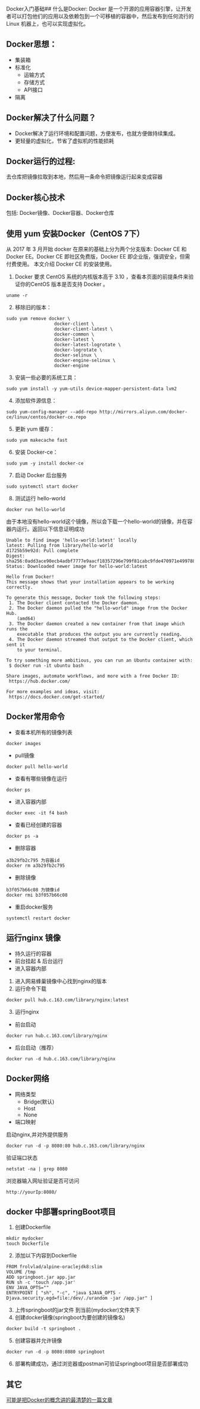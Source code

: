 Docker入门基础## 什么是Docker:
Docker 是一个开源的应用容器引擎，让开发者可以打包他们的应用以及依赖包到一个可移植的容器中，然后发布到任何流行的 Linux 机器上，也可以实现虚拟化。
## Docker思想：
+ 集装箱
+ 标准化
  + 运输方式
  + 存储方式
  + API接口
+ 隔离
## Docker解决了什么问题？
- Docker解决了运行环境和配置问题，方便发布，也就方便做持续集成。
- 更轻量的虚拟化，节省了虚拟机的性能损耗

## Docker运行的过程:
去仓库把镜像拉取到本地，然后用一条命令把镜像运行起来变成容器

## Docker核心技术
包括: Docker镜像、Docker容器、Docker仓库

## 使用 yum 安装Docker（CentOS 7下）
从 2017 年 3 月开始 docker 在原来的基础上分为两个分支版本: Docker CE 和 Docker EE。Docker CE 即社区免费版，Docker EE 即企业版，强调安全，但需付费使用。
本文介绍 Docker CE 的安装使用。
1. Docker 要求 CentOS 系统的内核版本高于 3.10 ，查看本页面的前提条件来验证你的CentOS 版本是否支持 Docker 。
```
uname -r
```
2. 移除旧的版本：
```
sudo yum remove docker \
                  docker-client \
                  docker-client-latest \
                  docker-common \
                  docker-latest \
                  docker-latest-logrotate \
                  docker-logrotate \
                  docker-selinux \
                  docker-engine-selinux \
                  docker-engine
```
3. 安装一些必要的系统工具：
```
sudo yum install -y yum-utils device-mapper-persistent-data lvm2
```
4. 添加软件源信息：
```
sudo yum-config-manager --add-repo http://mirrors.aliyun.com/docker-ce/linux/centos/docker-ce.repo
```
5. 更新 yum 缓存：
```
sudo yum makecache fast
```
6. 安装 Docker-ce：
```
sudo yum -y install docker-ce
```
7. 启动 Docker 后台服务
```
sudo systemctl start docker
```
8. 测试运行 hello-world
```
docker run hello-world
```
由于本地没有hello-world这个镜像，所以会下载一个hello-world的镜像，并在容器内运行。返回以下信息证明成功
```
Unable to find image 'hello-world:latest' locally
latest: Pulling from library/hello-world
d1725b59e92d: Pull complete 
Digest: sha256:0add3ace90ecb4adbf7777e9aacf18357296e799f81cabc9fde470971e499788
Status: Downloaded newer image for hello-world:latest

Hello from Docker!
This message shows that your installation appears to be working correctly.

To generate this message, Docker took the following steps:
 1. The Docker client contacted the Docker daemon.
 2. The Docker daemon pulled the "hello-world" image from the Docker Hub.
    (amd64)
 3. The Docker daemon created a new container from that image which runs the
    executable that produces the output you are currently reading.
 4. The Docker daemon streamed that output to the Docker client, which sent it
    to your terminal.

To try something more ambitious, you can run an Ubuntu container with:
 $ docker run -it ubuntu bash

Share images, automate workflows, and more with a free Docker ID:
 https://hub.docker.com/

For more examples and ideas, visit:
 https://docs.docker.com/get-started/
```
## Docker常用命令
- 查看本机所有的镜像列表
```
docker images
```
- pull镜像
```
docker pull hello-world
```
- 查看有哪些镜像在运行
```
docker ps
```
- 进入容器内部
```
docker exec -it f4 bash
```
- 查看已经创建的容器
```
docker ps -a
```
- 删除容器
```
a3b29fb2c795 为容器id
docker rm a3b29fb2c795
```
- 删除镜像
```
b3f057b66c08 为镜像id
docker rmi b3f057b66c08
```
- 重启docker服务
```
systemctl restart docker
```
## 运行nginx 镜像
- 持久运行的容器
- 前台挂起 & 后台运行
- 进入容器内部
1. 进入网易蜂巢镜像中心找到nginx的版本
2. 运行命令下载
```
docker pull hub.c.163.com/library/nginx:latest
```
3. 运行nginx
- 前台启动
```
docker run hub.c.163.com/library/nginx
```
- 后台启动（推荐）
```
docker run -d hub.c.163.com/library/nginx
```

## Docker网络
+ 网络类型
    + Bridge(默认)
    + Host
    + None
+ 端口映射

启动nginx,并对外提供服务
```
docker run -d -p 8080:80 hub.c.163.com/library/nginx
```
验证端口状态
```
netstat -na | grep 8080
```

浏览器输入网址验证是否可访问
```
http://yourIp:8080/
```

## docker 中部署springBoot项目
1. 创建Dockerfile
```
mkdir mydocker
touch Dockerfile
```
2. 添加以下内容到Dockerfile
```
FROM frolvlad/alpine-oraclejdk8:slim
VOLUME /tmp
ADD springboot.jar app.jar
RUN sh -c 'touch /app.jar'
ENV JAVA_OPTS=""
ENTRYPOINT [ "sh", "-c", "java $JAVA_OPTS -Djava.security.egd=file:/dev/./urandom -jar /app.jar" ]
```
3. 上传springboot的jar文件 到当前(mydocker)文件夹下
4. 创建docker镜像(springboot为要创建的镜像名)
```
docker build -t springboot .
```
5. 创建容器并允许镜像
```
docker run -d -p 8080:8080 springboot
```
6. 部署构建成功，通过浏览器或postman可验证springboot项目是否部署成功

## 其它
[可能是把Docker的概念讲的最清楚的一篇文章](https://zhuanlan.zhihu.com/p/38552635)
